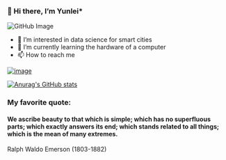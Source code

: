 
### 👋 Hi there, I’m Yunlei*
![GitHub Image](https://i.pinimg.com/originals/36/ea/33/36ea330ea35dc1e2fa1143b0f96a3d2d.jpg)
- 👀 I’m interested in data science for smart cities
- 🌱 I’m currently learning the hardware of a computer
- 📫 How to reach me

[![image](https://img.shields.io/badge/LinkedIn-0077B5?style=for-the-badge&logo=linkedin&logoColor=white)](https://www.linkedin.com/in/yunlei-wu-799558165)


[![Anurag's GitHub stats](https://github-readme-stats.vercel.app/api?username=Yunlei-Wu)](https://github.com/anuraghazra/github-readme-stats)

### My favorite quote:
#### We ascribe beauty to that which is simple; which has no superfluous parts; which exactly answers its end; which stands related to all things; which is the mean of many extremes.
Ralph Waldo Emerson (1803-1882)
<!---
Yunlei-Wu/Yunlei-Wu is a ✨ special ✨ repository because its `README.md` (this file) appears on your GitHub profile.
You can click the Preview link to take a look at your changes.
--->
